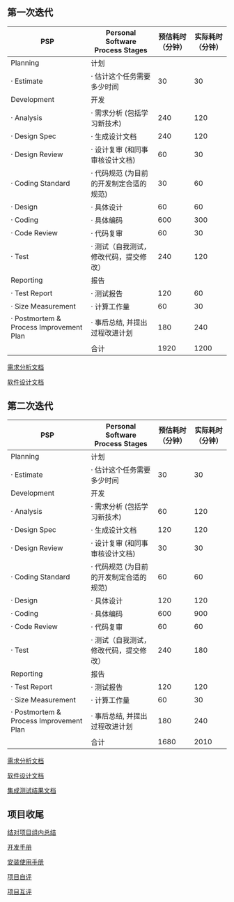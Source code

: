 ## 第一次迭代
| PSP | Personal Software Process Stages | 预估耗时（分钟） | 实际耗时（分钟）|
|------------ | --------------- | ---------- | ---------- |
| Planning | 计划 |  | |
| · Estimate | · 估计这个任务需要多少时间 | 30               |30 |
| Development | 开发 |  | |
| · Analysis | · 需求分析 (包括学习新技术) | 240 | 120|
| · Design Spec | · 生成设计文档 | 240 |120 |
| · Design Review | · 设计复审 (和同事审核设计文档) | 60 | 30|
| · Coding Standard | · 代码规范 (为目前的开发制定合适的规范) | 30 | 60|
| · Design | · 具体设计 | 60 |60 |
| · Coding | · 具体编码 | 600 | 300|
| · Code Review | · 代码复审 | 60 | 30|
| · Test | · 测试（自我测试，修改代码，提交修改） | 240 |120 |
| Reporting | 报告 | | |
| · Test Report | · 测试报告 | 120 |60 |
| · Size Measurement | · 计算工作量 | 60 | 30|
| · Postmortem & Process Improvement Plan | · 事后总结, 并提出过程改进计划 | 180 |240 |
| | 合计 | 1920 |1200 |

[需求分析文档](https://se.bitcs.net.cn/se2024/travel/travel-03/-/wikis/%E9%9C%80%E6%B1%82%E5%88%86%E6%9E%90-%E7%AC%AC%E4%B8%80%E6%AC%A1%E8%BF%AD%E4%BB%A3)

[软件设计文档](https://se.bitcs.net.cn/se2024/travel/travel-03/-/wikis/%E8%BD%AF%E4%BB%B6%E8%AE%BE%E8%AE%A1-%E7%AC%AC%E4%B8%80%E6%AC%A1%E8%BF%AD%E4%BB%A3)

## 第二次迭代
| PSP | Personal Software Process Stages | 预估耗时（分钟） | 实际耗时（分钟）|
|------------ | --------------- | ---------- | ---------- |
| Planning | 计划 |  | |
| · Estimate | · 估计这个任务需要多少时间 | 30               | 30|
| Development | 开发 |  | |
| · Analysis | · 需求分析 (包括学习新技术) | 60 |120 |
| · Design Spec | · 生成设计文档 | 120 | 120|
| · Design Review | · 设计复审 (和同事审核设计文档) | 30 |30|
| · Coding Standard | · 代码规范 (为目前的开发制定合适的规范) | 60 | 60|
| · Design | · 具体设计 | 120 |120 |
| · Coding | · 具体编码 | 600 | 900|
| · Code Review | · 代码复审 | 60 |60 |
| · Test | · 测试（自我测试，修改代码，提交修改） | 240 |180 |
| Reporting | 报告 | | |
| · Test Report | · 测试报告 | 120 | 120|
| · Size Measurement | · 计算工作量 | 60 |30 |
| · Postmortem & Process Improvement Plan | · 事后总结, 并提出过程改进计划 | 180 | 240|
| | 合计 | 1680 |2010 |


[需求分析文档](https://se.bitcs.net.cn/se2024/travel/travel-03/-/wikis/%E9%9C%80%E6%B1%82%E5%88%86%E6%9E%90-%E7%AC%AC%E4%BA%8C%E6%AC%A1%E8%BF%AD%E4%BB%A3)

[软件设计文档](https://se.bitcs.net.cn/se2024/travel/travel-03/-/wikis/%E8%BD%AF%E4%BB%B6%E8%AE%BE%E8%AE%A1-%E7%AC%AC%E4%BA%8C%E6%AC%A1%E8%BF%AD%E4%BB%A3)

[集成测试结果文档](https://se.bitcs.net.cn/se2024/travel/travel-03/-/wikis/%E9%9B%86%E6%88%90%E6%B5%8B%E8%AF%95-%E7%AC%AC%E4%BA%8C%E6%AC%A1%E8%BF%AD%E4%BB%A3)

## 项目收尾

[结对项目组内总结](https://se.bitcs.net.cn/se2024/travel/travel-03/-/wikis/%E7%BB%93%E5%AF%B9%E9%A1%B9%E7%9B%AE%E7%BB%84%E5%86%85%E6%80%BB%E7%BB%93%E4%BA%92%E8%AF%84)

[开发手册](https://se.bitcs.net.cn/se2024/travel/travel-03/-/wikis/%E5%BC%80%E5%8F%91%E6%89%8B%E5%86%8C)

[安装使用手册](https://se.bitcs.net.cn/se2024/travel/travel-03/-/wikis/%E5%AE%89%E8%A3%85%E4%BD%BF%E7%94%A8%E6%89%8B%E5%86%8C)

[项目自评](https://se.bitcs.net.cn/se2024/travel/travel-03/-/wikis/%E9%A1%B9%E7%9B%AE%E8%87%AA%E8%AF%84)

[项目互评](https://se.bitcs.net.cn/se2024/travel/travel-03/-/wikis/%E9%A1%B9%E7%9B%AE%E4%BA%92%E8%AF%84index)